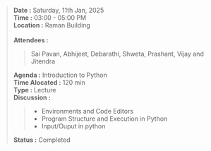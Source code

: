 > **Date :** Saturday, 11th Jan, 2025<br>
> **Time :** 03:00 - 05:00 PM<br>
> **Location :** Raman Building<br>
> <br>
> **Attendees :** 
>> Sai Pavan, Abhijeet, Debarathi, Shweta, Prashant, Vijay and Jitendra<br>
>
> **Agenda :** Introduction to Python <br>
> **Time Alocated :** 120 min<br>
> **Type :** Lecture<br>
> **Discussion :**<br>
>> * Environments and Code Editors
>> * Program Structure and Execution in Python
>> * Input/Ouput in python<br>
>
> **Status :** Completed<br>

